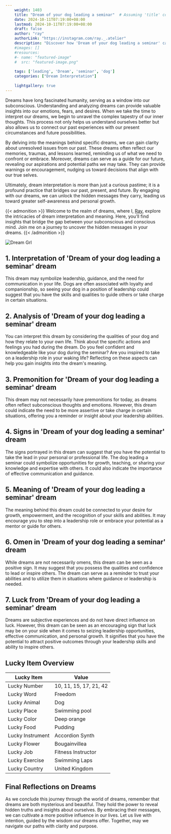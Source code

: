 ```yaml
---
    weight: 1403
    title: "Dream of your dog leading a seminar"  # Assuming 'title' column exists
    date: 2024-10-11T07:19:00+08:00
    lastmod: 2024-10-11T07:19:00+08:00
    draft: false
    author: "ray"
    authorLink: "https://instagram.com/ray._.atelier"
    description: "Discover how 'Dream of your dog leading a seminar' can interpret your future and uncover its significant meanings in your life."
    #images: []
    #resources:
    #- name: "featured-image"
    #  src: "featured-image.png"
    
    tags: ['leading', 'Dream', 'seminar', 'dog']
    categories: ["Dream Interpretation"]
    
    lightgallery: true
---
```

    
Dreams have long fascinated humanity, serving as a window into our subconscious. Understanding and analyzing dreams can provide valuable insights into our emotions, fears, and desires. When we take the time to interpret our dreams, we begin to unravel the complex tapestry of our inner thoughts. This process not only helps us understand ourselves better but also allows us to connect our past experiences with our present circumstances and future possibilities.

By delving into the meanings behind specific dreams, we can gain clarity about unresolved issues from our past. These dreams often reflect our memories, traumas, and lessons learned, reminding us of what we need to confront or embrace. Moreover, dreams can serve as a guide for our future, revealing our aspirations and potential paths we may take. They can provide warnings or encouragement, nudging us toward decisions that align with our true selves.

Ultimately, dream interpretation is more than just a curious pastime; it is a profound practice that bridges our past, present, and future. By engaging with our dreams, we can unlock the hidden messages they carry, leading us toward greater self-awareness and personal growth.

{{< admonition >}}
Welcome to the realm of dreams, where I, [Ray](https://instagram.com/ray._.atelier), explore the intricacies of dream interpretation and meaning. Here, you’ll find insights that bridge the gap between your subconscious and conscious mind. Join me on a journey to uncover the hidden messages in your dreams.
{{< /admonition >}}

![Dream Grl](https://cdn.pixabay.com/photo/2017/11/02/03/35/gothic-2910057_1280.jpg "Dream Grl")

## 1. Interpretation of 'Dream of your dog leading a seminar' dream
 This dream may symbolize leadership, guidance, and the need for communication in your life. Dogs are often associated with loyalty and companionship, so seeing your dog in a position of leadership could suggest that you have the skills and qualities to guide others or take charge in certain situations.

## 2. Analysis of 'Dream of your dog leading a seminar' dream
 You can interpret this dream by considering the qualities of your dog and how they relate to your own life. Think about the specific actions and feelings you had during the dream. Do you feel confident and knowledgeable like your dog during the seminar? Are you inspired to take on a leadership role in your waking life? Reflecting on these aspects can help you gain insights into the dream's meaning.

## 3. Premonition for 'Dream of your dog leading a seminar' dream
 This dream may not necessarily have premonitions for today, as dreams often reflect subconscious thoughts and emotions. However, this dream could indicate the need to be more assertive or take charge in certain situations, offering you a reminder or insight about your leadership abilities.

## 4. Signs in 'Dream of your dog leading a seminar' dream
 The signs portrayed in this dream can suggest that you have the potential to take the lead in your personal or professional life. The dog leading a seminar could symbolize opportunities for growth, teaching, or sharing your knowledge and expertise with others. It could also indicate the importance of effective communication and guidance.

## 5. Meaning of 'Dream of your dog leading a seminar' dream
 The meaning behind this dream could be connected to your desire for growth, empowerment, and the recognition of your skills and abilities. It may encourage you to step into a leadership role or embrace your potential as a mentor or guide for others.

## 6. Omen in 'Dream of your dog leading a seminar' dream
 While dreams are not necessarily omens, this dream can be seen as a positive sign. It may suggest that you possess the qualities and confidence to lead or inspire others. The dream can serve as a reminder to trust your abilities and to utilize them in situations where guidance or leadership is needed.

## 7. Luck from 'Dream of your dog leading a seminar' dream
 Dreams are subjective experiences and do not have direct influence on luck. However, this dream can be seen as an encouraging sign that luck may be on your side when it comes to seizing leadership opportunities, effective communication, and personal growth. It signifies that you have the potential to attract positive outcomes through your leadership skills and ability to inspire others.

## Lucky Item Overview
| Lucky Item          | Value              |
|---------------|--------------------|
| Lucky Number        | 10, 11, 15, 17, 21, 42  |
| Lucky Word          | Freedom |
| Lucky Animal        | Dog |
| Lucky Place         | Swimming pool     |
| Lucky Color         | Deep orange     |
| Lucky Food          | Pudding      |
| Lucky Instrument    | Accordion Synth |
| Lucky Flower        | Bougainvillea    |
| Lucky Job           | Fitness Instructor       |
| Lucky Exercise      | Swimming Laps  |
| Lucky Country       | United Kingdom    |


##  Final Reflections on Dreams

As we conclude this journey through the world of dreams, remember that dreams are both mysterious and beautiful. They hold the power to reveal hidden truths and insights about ourselves. By embracing their messages, we can cultivate a more positive influence in our lives. Let us live with intention, guided by the wisdom our dreams offer. Together, may we navigate our paths with clarity and purpose.
